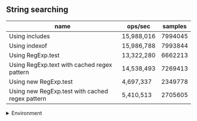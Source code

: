## String searching

|name|ops/sec|samples|
|-|-|-|
|Using includes|15,988,016|7994045|
|Using indexof|15,986,788|7993844|
|Using RegExp.test|13,322,280|6662213|
|Using RegExp.text with cached regex pattern|14,538,493|7269413|
|Using new RegExp.test|4,697,337|2349778|
|Using new RegExp.test with cached regex pattern|5,410,513|2705605|


<details>
<summary>Environment</summary>

* __Machine:__ linux x64 | 4 vCPUs | 7.6GB Mem
* __Run:__ Thu Sep 04 2025 19:42:07 GMT+0000 (Coordinated Universal Time)
* __Node:__ `v23.11.0`
</details>

<!--
{"environment":{"platform":"linux","arch":"x64","cpus":4,"totalMemory":7.597843170166016},"benchmarks":[{"name":"Using includes","samples":7994045,"opsSec":15988016.16734134},{"name":"Using indexof","samples":7993844,"opsSec":15986788.487358969},{"name":"Using RegExp.test","samples":6662213,"opsSec":13322280.180331353},{"name":"Using RegExp.text with cached regex pattern","samples":7269413,"opsSec":14538493.853569422},{"name":"Using new RegExp.test","samples":2349778,"opsSec":4697337.963986785},{"name":"Using new RegExp.test with cached regex pattern","samples":2705605,"opsSec":5410513.515416187}]}-->
